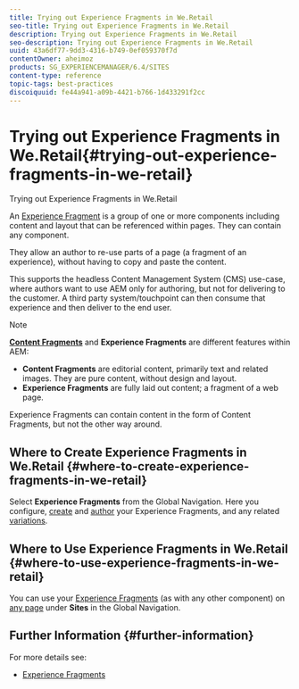 ```yaml
---
title: Trying out Experience Fragments in We.Retail
seo-title: Trying out Experience Fragments in We.Retail
description: Trying out Experience Fragments in We.Retail
seo-description: Trying out Experience Fragments in We.Retail
uuid: 43a6df77-9dd3-4316-b749-0ef059370f7d
contentOwner: aheimoz
products: SG_EXPERIENCEMANAGER/6.4/SITES
content-type: reference
topic-tags: best-practices
discoiquuid: fe44a941-a09b-4421-b766-1d433291f2cc
---
```


# Trying out Experience Fragments in We.Retail{#trying-out-experience-fragments-in-we-retail}

Trying out Experience Fragments in We.Retail

An [Experience Fragment](../../../sites/authoring/using/experience-fragments.md) is a group of one or more components including content and layout that can be referenced within pages. They can contain any component.

They allow an author to re-use parts of a page (a fragment of an experience), without having to copy and paste the content.

This supports the headless Content Management System (CMS) use-case, where authors want to use AEM only for authoring, but not for delivering to the customer. A third party system/touchpoint can then consume that experience and then deliver to the end user.

>[!NOTE]
>
>**[Content Fragments](../../../sites/developing/using/we-retail-content-fragments.md)** and **Experience Fragments** are different features within AEM:
>
>* **Content Fragments** are editorial content, primarily text and related images. They are pure content, without design and layout.
>* **Experience Fragments** are fully laid out content; a fragment of a web page.  
>
>Experience Fragments can contain content in the form of Content Fragments, but not the other way around.

## Where to Create Experience Fragments in We.Retail {#where-to-create-experience-fragments-in-we-retail}

Select **Experience Fragments** from the Global Navigation. Here you configure, [create](../../../sites/authoring/using/experience-fragments.md#creating-an-experience-fragment) and [author](../../../sites/authoring/using/experience-fragments.md#authoringyourexperiencefragment) your Experience Fragments, and any related [variations](../../../sites/authoring/using/experience-fragments.md#creatingexperiencefragmentsvariants).

## Where to Use Experience Fragments in We.Retail {#where-to-use-experience-fragments-in-we-retail}

You can use your [Experience Fragments](../../../sites/authoring/using/experience-fragments.md#usingyizrexperiencefragments) (as with any other component) on [any page](../../../sites/authoring/using/editing-content.md) under **Sites** in the Global Navigation.

## Further Information {#further-information}

For more details see:

* [Experience Fragments](../../../sites/authoring/using/experience-fragments.md)

